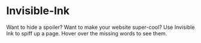 # Invisible-Ink
Want to hide a spoiler? Want to make your website super-cool? Use Invisible Ink to spiff up a page. Hover over the missing words to see them.
